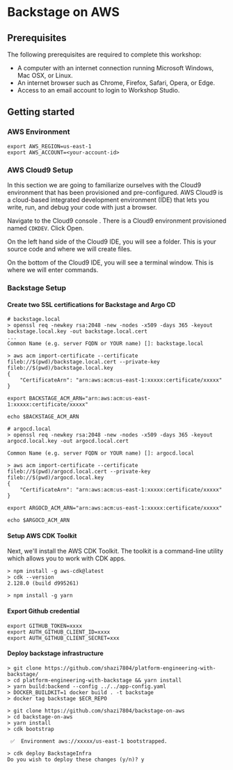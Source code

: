 # Backstage on AWS

## Prerequisites

The following prerequisites are required to complete this workshop:

- A computer with an internet connection running Microsoft Windows, Mac OSX, or Linux.
- An internet browser such as Chrome, Firefox, Safari, Opera, or Edge.
- Access to an email account to login to Workshop Studio.

## Getting started 

### AWS Environment 

```
export AWS_REGION=us-east-1
export AWS_ACCOUNT=<your-account-id>
```

### AWS Cloud9 Setup

In this section we are going to familiarize ourselves with the Cloud9 environment that has been provisioned and pre-configured. AWS Cloud9 is a cloud-based integrated development environment (IDE) that lets you write, run, and debug your code with just a browser.

Navigate to the Cloud9 console . There is a Cloud9 environment provisioned named `CDKDEV`. Click Open.

On the left hand side of the Cloud9 IDE, you will see a folder. This is your source code and where we will create files.

On the bottom of the Cloud9 IDE, you will see a terminal window. This is where we will enter commands.

### Backstage Setup

#### Create two SSL certifications for Backstage and Argo CD

```
# backstage.local
> openssl req -newkey rsa:2048 -new -nodes -x509 -days 365 -keyout backstage.local.key -out backstage.local.cert
...
Common Name (e.g. server FQDN or YOUR name) []: backstage.local

> aws acm import-certificate --certificate fileb://$(pwd)/backstage.local.cert --private-key fileb://$(pwd)/backstage.local.key
{
    "CertificateArn": "arn:aws:acm:us-east-1:xxxxx:certificate/xxxxx"
}

export BACKSTAGE_ACM_ARN="arn:aws:acm:us-east-1:xxxxx:certificate/xxxxx"

echo $BACKSTAGE_ACM_ARN
```


```
# argocd.local
> openssl req -newkey rsa:2048 -new -nodes -x509 -days 365 -keyout argocd.local.key -out argocd.local.cert

Common Name (e.g. server FQDN or YOUR name) []: argocd.local

> aws acm import-certificate --certificate fileb://$(pwd)/argocd.local.cert --private-key fileb://$(pwd)/argocd.local.key
{
    "CertificateArn": "arn:aws:acm:us-east-1:xxxxx:certificate/xxxxx"
}

export ARGOCD_ACM_ARN="arn:aws:acm:us-east-1:xxxxx:certificate/xxxxx"

echo $ARGOCD_ACM_ARN
```

#### Setup AWS CDK Toolkit

Next, we'll install the AWS CDK Toolkit. The toolkit is a command-line utility which allows you to work with CDK apps.

```
> npm install -g aws-cdk@latest
> cdk --version
2.128.0 (build d995261)

> npm install -g yarn
```


#### Export Github credential

```
export GITHUB_TOKEN=xxxx
export AUTH_GITHUB_CLIENT_ID=xxxx
export AUTH_GITHUB_CLIENT_SECRET=xxx
```



#### Deploy backstage infrastructure

```
> git clone https://github.com/shazi7804/platform-engineering-with-backstage/
> cd platform-engineering-with-backstage && yarn install
> yarn build:backend --config ../../app-config.yaml
> DOCKER_BUILDKIT=1 docker build . -t backstage
> docker tag backstage $ECR_REPO
```

```
> git clone https://github.com/shazi7804/backstage-on-aws
> cd backstage-on-aws
> yarn install
> cdk bootstrap

 ✅  Environment aws://xxxxx/us-east-1 bootstrapped.

> cdk deploy BackstageInfra
Do you wish to deploy these changes (y/n)? y
```

